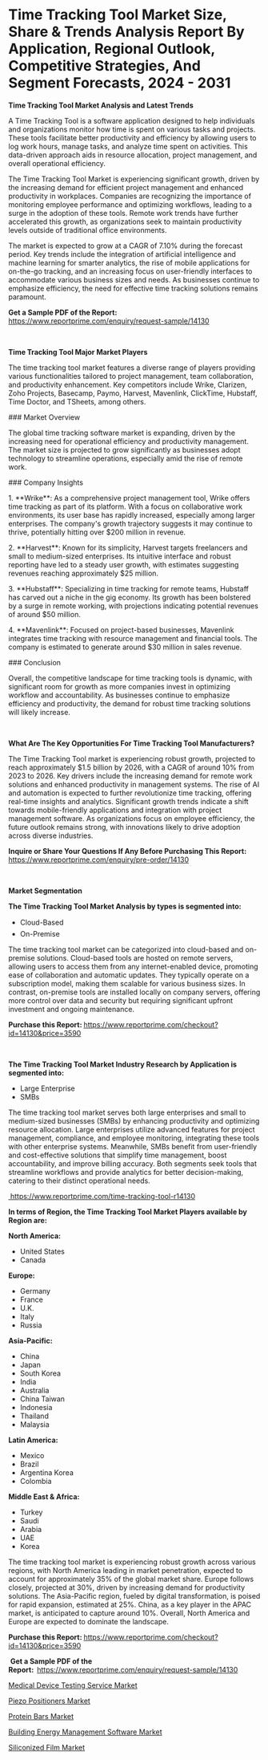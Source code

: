 <p><h1>Time Tracking Tool Market Size, Share & Trends Analysis Report By Application, Regional Outlook, Competitive Strategies, And Segment Forecasts, 2024 - 2031</h1></p><p><strong>Time Tracking Tool Market Analysis and Latest Trends</strong></p>
<p><p>A Time Tracking Tool is a software application designed to help individuals and organizations monitor how time is spent on various tasks and projects. These tools facilitate better productivity and efficiency by allowing users to log work hours, manage tasks, and analyze time spent on activities. This data-driven approach aids in resource allocation, project management, and overall operational efficiency.</p><p>The Time Tracking Tool Market is experiencing significant growth, driven by the increasing demand for efficient project management and enhanced productivity in workplaces. Companies are recognizing the importance of monitoring employee performance and optimizing workflows, leading to a surge in the adoption of these tools. Remote work trends have further accelerated this growth, as organizations seek to maintain productivity levels outside of traditional office environments.</p><p>The market is expected to grow at a CAGR of 7.10% during the forecast period. Key trends include the integration of artificial intelligence and machine learning for smarter analytics, the rise of mobile applications for on-the-go tracking, and an increasing focus on user-friendly interfaces to accommodate various business sizes and needs. As businesses continue to emphasize efficiency, the need for effective time tracking solutions remains paramount.</p></p>
<p><strong>Get a Sample PDF of the Report:&nbsp;</strong> <a href="https://www.reportprime.com/enquiry/request-sample/14130?utm_campaign=75&utm_medium=2&utm_source=Github&utm_content=ia&utm_term=25122024&utm_id=time-tracking-tool">https://www.reportprime.com/enquiry/request-sample/14130</a></p>
<p>&nbsp;</p>
<p><strong>Time Tracking Tool Major Market Players</strong></p>
<p><p>The time tracking tool market features a diverse range of players providing various functionalities tailored to project management, team collaboration, and productivity enhancement. Key competitors include Wrike, Clarizen, Zoho Projects, Basecamp, Paymo, Harvest, Mavenlink, ClickTime, Hubstaff, Time Doctor, and TSheets, among others. </p><p>### Market Overview</p><p>The global time tracking software market is expanding, driven by the increasing need for operational efficiency and productivity management. The market size is projected to grow significantly as businesses adopt technology to streamline operations, especially amid the rise of remote work.</p><p>### Company Insights</p><p>1. **Wrike**: As a comprehensive project management tool, Wrike offers time tracking as part of its platform. With a focus on collaborative work environments, its user base has rapidly increased, especially among larger enterprises. The company's growth trajectory suggests it may continue to thrive, potentially hitting over $200 million in revenue.</p><p>2. **Harvest**: Known for its simplicity, Harvest targets freelancers and small to medium-sized enterprises. Its intuitive interface and robust reporting have led to a steady user growth, with estimates suggesting revenues reaching approximately $25 million.</p><p>3. **Hubstaff**: Specializing in time tracking for remote teams, Hubstaff has carved out a niche in the gig economy. Its growth has been bolstered by a surge in remote working, with projections indicating potential revenues of around $50 million.</p><p>4. **Mavenlink**: Focused on project-based businesses, Mavenlink integrates time tracking with resource management and financial tools. The company is estimated to generate around $30 million in sales revenue.</p><p>### Conclusion</p><p>Overall, the competitive landscape for time tracking tools is dynamic, with significant room for growth as more companies invest in optimizing workflow and accountability. As businesses continue to emphasize efficiency and productivity, the demand for robust time tracking solutions will likely increase.</p></p>
<p>&nbsp;</p>
<p><strong>What Are The Key Opportunities For Time Tracking Tool Manufacturers?</strong></p>
<p><p>The Time Tracking Tool market is experiencing robust growth, projected to reach approximately $1.5 billion by 2026, with a CAGR of around 10% from 2023 to 2026. Key drivers include the increasing demand for remote work solutions and enhanced productivity in management systems. The rise of AI and automation is expected to further revolutionize time tracking, offering real-time insights and analytics. Significant growth trends indicate a shift towards mobile-friendly applications and integration with project management software. As organizations focus on employee efficiency, the future outlook remains strong, with innovations likely to drive adoption across diverse industries.</p></p>
<p><strong>Inquire or Share Your Questions If Any Before Purchasing This Report:</strong> <a href="https://www.reportprime.com/enquiry/pre-order/14130?utm_campaign=75&utm_medium=2&utm_source=Github&utm_content=ia&utm_term=25122024&utm_id=time-tracking-tool">https://www.reportprime.com/enquiry/pre-order/14130</a></p>
<p>&nbsp;</p>
<p><strong>Market Segmentation</strong></p>
<p><strong>The Time Tracking Tool Market Analysis by types is segmented into:</strong></p>
<p><ul><li>Cloud-Based</li><li>On-Premise</li></ul></p>
<p><p>The time tracking tool market can be categorized into cloud-based and on-premise solutions. Cloud-based tools are hosted on remote servers, allowing users to access them from any internet-enabled device, promoting ease of collaboration and automatic updates. They typically operate on a subscription model, making them scalable for various business sizes. In contrast, on-premise tools are installed locally on company servers, offering more control over data and security but requiring significant upfront investment and ongoing maintenance.</p></p>
<p><strong>Purchase this Report:&nbsp;</strong><a href="https://www.reportprime.com/checkout?id=14130&price=3590&utm_campaign=75&utm_medium=2&utm_source=Github&utm_content=ia&utm_term=25122024&utm_id=time-tracking-tool">https://www.reportprime.com/checkout?id=14130&price=3590</a></p>
<p>&nbsp;</p>
<p><strong>The Time Tracking Tool Market Industry Research by Application is segmented into:</strong></p>
<p><ul><li>Large Enterprise</li><li>SMBs</li></ul></p>
<p><p>The time tracking tool market serves both large enterprises and small to medium-sized businesses (SMBs) by enhancing productivity and optimizing resource allocation. Large enterprises utilize advanced features for project management, compliance, and employee monitoring, integrating these tools with other enterprise systems. Meanwhile, SMBs benefit from user-friendly and cost-effective solutions that simplify time management, boost accountability, and improve billing accuracy. Both segments seek tools that streamline workflows and provide analytics for better decision-making, catering to their distinct operational needs.</p></p>
<p><a href="https://www.reportprime.com/time-tracking-tool-r14130?utm_campaign=75&utm_medium=2&utm_source=Github&utm_content=ia&utm_term=25122024&utm_id=time-tracking-tool">&nbsp;https://www.reportprime.com/time-tracking-tool-r14130</a></p>
<p><strong>In terms of Region, the Time Tracking Tool Market Players available by Region are:</strong></p>
<p>
    <p> <strong> North America: </strong>
        <ul>
            <li>United States</li>
            <li>Canada</li>
        </ul>
        </p> 
    <p> <strong> Europe: </strong>
        <ul>
            <li>Germany</li>
            <li>France</li>
            <li>U.K.</li>
            <li>Italy</li>
            <li>Russia</li>
        </ul>
        </p> 
    <p> <strong> Asia-Pacific: </strong>
        <ul>
            <li>China</li>
            <li>Japan</li>
            <li>South Korea</li>
            <li>India</li>
            <li>Australia</li>
            <li>China Taiwan</li>
            <li>Indonesia</li>
            <li>Thailand</li>
            <li>Malaysia</li>
        </ul>
        </p> 
    <p> <strong> Latin America: </strong>
        <ul>
            <li>Mexico</li>
            <li>Brazil</li>
            <li>Argentina Korea</li>
            <li>Colombia</li>
        </ul>
        </p> 
    <p> <strong> Middle East & Africa: </strong>
        <ul>
            <li>Turkey</li>
            <li>Saudi</li>
            <li>Arabia</li>
            <li>UAE</li>
            <li>Korea</li>
        </ul>
    </p>
    </p>
<p><p>The time tracking tool market is experiencing robust growth across various regions, with North America leading in market penetration, expected to account for approximately 35% of the global market share. Europe follows closely, projected at 30%, driven by increasing demand for productivity solutions. The Asia-Pacific region, fueled by digital transformation, is poised for rapid expansion, estimated at 25%. China, as a key player in the APAC market, is anticipated to capture around 10%. Overall, North America and Europe are expected to dominate the landscape.</p></p>
<p><strong>Purchase this Report: </strong><a href="https://www.reportprime.com/checkout?id=14130&price=3590&utm_campaign=75&utm_medium=2&utm_source=Github&utm_content=ia&utm_term=25122024&utm_id=time-tracking-tool">https://www.reportprime.com/checkout?id=14130&price=3590</a></p>
<p>&nbsp;<strong>Get a Sample PDF of the Report:&nbsp;&nbsp;</strong><a href="https://www.reportprime.com/enquiry/request-sample/14130?utm_campaign=75&utm_medium=2&utm_source=Github&utm_content=ia&utm_term=25122024&utm_id=time-tracking-tool">https://www.reportprime.com/enquiry/request-sample/14130</a></p>
<p><strong></strong></p>
<p><p><a href="https://github.com/donnettaletizia/Market-Research-Report-List-1/blob/main/medical-device-testing-service-market.md?utm_campaign=75&utm_medium=2&utm_source=Github&utm_content=ia&utm_term=25122024&utm_id=time-tracking-tool">Medical Device Testing Service Market</a></p><p><a href="https://www.linkedin.com/pulse/piezo-positioners-market-overview-analyzing-trends-projecting-lfrof?utm_campaign=75&utm_medium=2&utm_source=Github&utm_content=ia&utm_term=25122024&utm_id=time-tracking-tool">Piezo Positioners Market</a></p><p><a href="https://www.linkedin.com/pulse/navigating-global-protein-bars-market-landscape-trends-s1rbc?utm_campaign=75&utm_medium=2&utm_source=Github&utm_content=ia&utm_term=25122024&utm_id=time-tracking-tool">Protein Bars Market</a></p><p><a href="https://github.com/bogganbillie6969/Market-Research-Report-List-1/blob/main/building-energy-management-software-market.md?utm_campaign=75&utm_medium=2&utm_source=Github&utm_content=ia&utm_term=25122024&utm_id=time-tracking-tool">Building Energy Management Software Market</a></p><p><a href="https://www.linkedin.com/pulse/siliconized-film-market-insights-cover-both-historical-aegde?utm_campaign=75&utm_medium=2&utm_source=Github&utm_content=ia&utm_term=25122024&utm_id=time-tracking-tool">Siliconized Film Market</a></p></p>